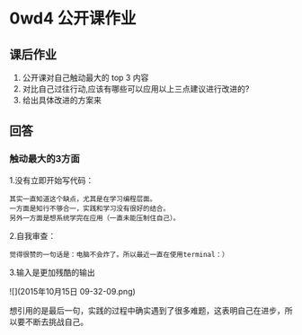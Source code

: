 # 0wd4 公开课作业


## 课后作业
1. 公开课对自己触动最大的 top 3 内容
1. 对比自己过往行动,应该有哪些可以应用以上三点建议进行改进的?
1. 给出具体改进的方案来



## 回答

 
### 触动最大的3方面
 
 1.没有立即开始写代码：
    
    其实一直知道这个缺点，尤其是在学习编程层面。
    一方面是知行不够合一，实践和学习没有很好的结合。
    另外一方面是想系统学完在应用（一直未能压制住自己）。
 
 2.自我审查：
 
    觉得很赞的一句话是：电脑不会炸了。所以最近一直在使用terminal：）
 
3.输入是更加残酷的输出

![](2015年10月15日 09-32-09.png)

想引用的是最后一句，实践的过程中确实遇到了很多难题，这表明自己在进步，所以要不断去挑战自己。









 

